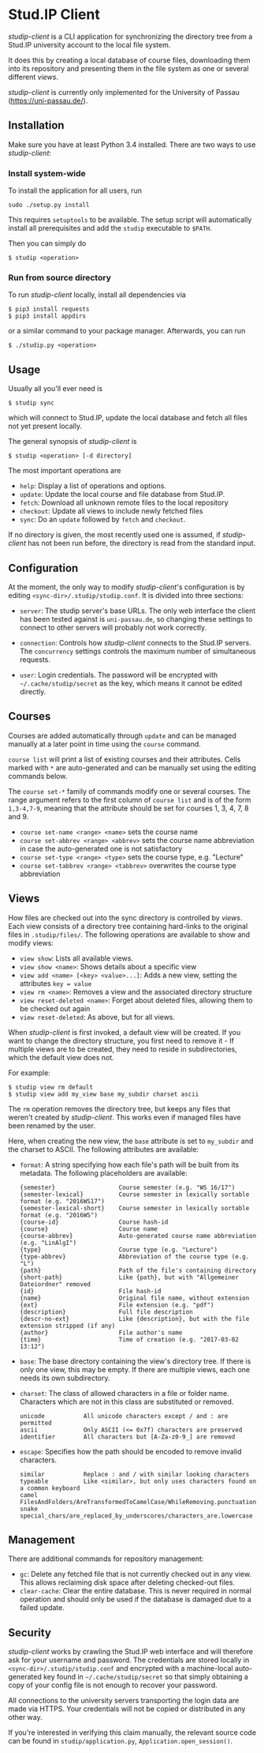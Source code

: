 Stud.IP Client
==============

_studip-client_ is a CLI application for synchronizing the directory tree from a Stud.IP
university account to the local file system.

It does this by creating a local database of course files, downloading them into its repository
and presenting them in the file system as one or several different _views_.

_studip-client_ is currently only implemented for the University of Passau (https://uni-passau.de/).

Installation
------------

Make sure you have at least Python 3.4 installed. There are two ways to use _studip-client_:

### Install system-wide

To install the application for all users, run

```
sudo ./setup.py install
```

This requires `setuptools` to be available. The setup script will
automatically install all prerequisites and add the `studip` executable to `$PATH`.

Then you can simply do

```
$ studip <operation>
```

### Run from source directory

To run _studip-client_ locally, install all dependencies via

```
$ pip3 install requests
$ pip3 install appdirs
```

or a similar command to your package manager. Afterwards, you can run

```
$ ./studip.py <operation>
```

Usage
-----

Usually all you'll ever need is

```
$ studip sync
```

which will connect to Stud.IP, update the local database and fetch all files not yet present
locally.

The general synopsis of _studip-client_ is

```
$ studip <operation> [-d directory]
```

The most important operations are

- `help`: Display a list of operations and options.
- `update`: Update the local course and file database from Stud.IP.
- `fetch`: Download all unknown remote files to the local repository
- `checkout`: Update all views to include newly fetched files
- `sync`: Do an `update` followed by `fetch` and `checkout`.

If no directory is given, the most recently used one is assumed, if _studip-client_ has not been
run before, the directory is read from the standard input.

Configuration
-------------

At the moment, the only way to modify _studip-client_'s configuration is by editing
`<sync-dir>/.studip/studip.conf`. It is divided into three sections:

- `server`: The studip server's base URLs. The only web interface the client has been tested
  against is `uni-passau.de`, so changing these settings to connect to other servers will probably
  not work correctly.

- `connection`: Controls how _studip-client_ connects to the Stud.IP servers. The `concurrency`
  settings controls the maximum number of simultaneous requests.

- `user`: Login credentials. The password will be encrypted with `~/.cache/studip/secret` as the
  key, which means it cannot be edited directly.

Courses
-------

Courses are added automatically through `update` and can be managed manually at a later point in
time using the `course` command.

`course list` will print a list of existing courses and their attributes. Cells marked with `*`
are auto-generated and can be manually set using the editing commands below.

The `course set-*` family of commands modify one or several courses. The range argument refers
to the first column of `course list` and is of the form `1,3-4,7-9`, meaning that the attribute
should be set for courses 1, 3, 4, 7, 8 and 9.

- `course set-name <range> <name>` sets the course name
- `course set-abbrev <range> <abbrev>` sets the course name abbreviation in case the
auto-generated one is not satisfactory
- `course set-type <range> <type>` sets the course type, e.g. "Lecture"
- `course set-tabbrev <range> <tabbrev>` overwrites the course type abbreviation

Views
-----

How files are checked out into the sync directory is controlled by _views_. Each view consists of
a directory tree containing hard-links to the original files in `.studip/files/`. The following
operations are available to show and modify views:

- `view show`: Lists all available views.
- `view show <name>`: Shows details about a specific view
- `view add <name> [<key> <value>...]`: Adds a new view, setting the attributes `key = value`
- `view rm <name>`: Removes a view and the associated directory structure
- `view reset-deleted <name>`: Forget about deleted files, allowing them to be checked out again
- `view reset-deleted`: As above, but for all views.

When _studip-client_ is first invoked, a default view will be created. If you want to change
the directory structure, you first need to remove it - If multiple views are to be created, they
need to reside in subdirectories, which the default view does not.

For example:

```
$ studip view rm default
$ studip view add my_view base my_subdir charset ascii
```

The `rm` operation removes the directory tree, but keeps any files that weren't created by
_studip-client_. This works even if managed files have been renamed by the user.

Here, when creating the new view, the `base` attribute is set to `my_subdir` and the charset to
ASCII. The following attributes are available:

- `format`: A string specifying how each file's path will be built from its metadata. The
    following placeholders are available:

    ```
    {semester}                  Course semester (e.g. "WS 16/17")
    {semester-lexical}          Course semester in lexically sortable format (e.g. "2016WS17")
    {semester-lexical-short}    Course semester in lexically sortable format (e.g. "2016WS")
    {course-id}                 Course hash-id
    {course}                    Course name
    {course-abbrev}             Auto-generated course name abbreviation (e.g. "LinAlgI")
    {type}                      Course type (e.g. "Lecture")
    {type-abbrev}               Abbreviation of the course type (e.g. "L")
    {path}                      Path of the file's containing directory
    {short-path}                Like {path}, but with "Allgemeiner Dateiordner" removed
    {id}                        File hash-id
    {name}                      Original file name, without extension
    {ext}                       File extension (e.g. "pdf")
    {description}               Full file description
    {descr-no-ext}              Like {description}, but with the file extension stripped (if any)
    {author}                    File author's name
    {time}                      Time of creation (e.g. "2017-03-02 13:12")
    ```

- `base`: The base directory containing the view's directory tree. If there is only one view,
    this may be empty. If there are multiple views, each one needs its own subdirectory.

- `charset`: The class of allowed characters in a file or folder name. Characters which are not
    in this class are substituted or removed.

    ```
    unicode           All unicode characters except / and : are permitted
    ascii             Only ASCII (<= 0x7f) characters are preserved
    identifier        All characters but [A-Za-z0-9_] are removed
    ```

- `escape`: Specifies how the path should be encoded to remove invalid characters.

    ```
    similar           Replace : and / with similar looking characters
    typeable          Like <similar>, but only uses characters found on a common keyboard
    camel             FilesAndFolders/AreTransformedToCamelCase/WhileRemoving.punctuation
    snake             special_chars/are_replaced_by_underscores/characters_are.lowercase
    ```

Management
----------

There are additional commands for repository management:

- `gc`: Delete any fetched file that is not currently checked out in any view. This allows
reclaiming disk space after deleting checked-out files.
- `clear-cache`: Clear the entire database. This is never required in normal operation and should
only be used if the database is damaged due to a failed update.

Security
--------

_studip-client_ works by crawling the Stud.IP web interface and will therefore ask for your
username and password. The credentials are stored locally in `<sync-dir>/.studip/studip.conf` and
encrypted with a machine-local auto-generated key found in `~/.cache/studip/secret` so that
simply obtaining a copy of your config file is not enough to recover your password.

All connections to the university servers transporting the login data are made via HTTPS.
Your credentials will not be copied or distributed in any other way.

If you're interested in verifying this claim manually, the relevant source code can be found in
`studip/application.py`, `Application.open_session()`.
